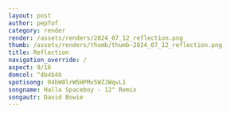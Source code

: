 ```yaml
---
layout: post
author: pepfof
category: render
render: /assets/renders/2024_07_12_reflection.png
thumb: /assets/renders/thumb/thumb-2024_07_12_reflection.png
title: Reflection
navigation_override: /
aspect: 9/16
domcol: ^4b4b4b
spotisong: 04bW8lrW5HPMv5WZJWqvL1
songname: Hallo Spaceboy - 12" Remix
songautr: David Bowie
---
```


<!--USER BEGIN 1-->

<!--USER END 1-->

<!--more-->
<!--USER BEGIN 2-->

<!--USER END 2-->

